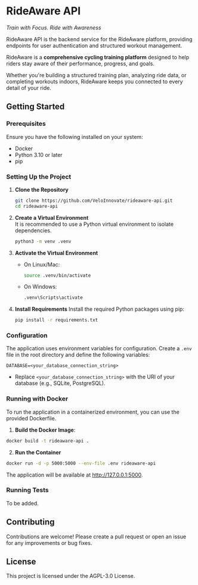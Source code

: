 # RideAware API

<i>Train with Focus. Ride with Awareness</i>

RideAware API is the backend service for the RideAware platform, providing endpoints for user authentication and structured workout management.

RideAware is a **comprehensive cycling training platform** designed to help riders stay aware of their performance, progress, and goals.  

Whether you're building a structured training plan, analyzing ride data, or completing workouts indoors, RideAware keeps you connected to every detail of your ride.

## Getting Started

### Prerequisites

Ensure you have the following installed on your system:

- Docker
- Python 3.10 or later
- pip

### Setting Up the Project

1. **Clone the Repository**  

   ```bash
   git clone https://github.com/VeloInnovate/rideaware-api.git
   cd rideaware-api
   ```

2. **Create a Virtual Environment**  
   It is recommended to use a Python virtual environment to isolate dependencies.
   
	```bash
   python3 -m venv .venv
   ```

3. **Activate the Virtual Environment**
   - On Linux/Mac:
     ```bash
     source .venv/bin/activate
     ```
   - On Windows:
     ```cmd
     .venv\Scripts\activate
     ```

4. **Install Requirements**
   Install the required Python packages using pip:
   ```bash
   pip install -r requirements.txt
   ```

### Configuration

The application uses environment variables for configuration. Create a `.env` file in the root directory and define the following variables:

```
DATABASE=<your_database_connection_string>
```
- Replace `<your_database_connection_string>` with the URI of your database (e.g., SQLite, PostgreSQL).

### Running with Docker

To run the application in a containerized environment, you can use the provided Dockerfile.

1. **Build the Docker Image**:  

```bash
docker build -t rideaware-api .
```

2. **Run the Container**

```bash
docker run -d -p 5000:5000 --env-file .env rideaware-api
```

The application will be available at http://127.0.0.1:5000.

### Running Tests

To be added.

## Contributing

Contributions are welcome! Please create a pull request or open an issue for any improvements or bug fixes.

## License

This project is licensed under the AGPL-3.0 License.


